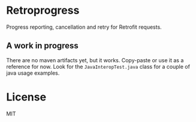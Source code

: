 # Retroprogress
Progress reporting, cancellation and retry for Retrofit requests.

## A work in progress
There are no maven artifacts yet, but it works. Copy-paste or use it as a reference
for now. Look for the `JavaInteropTest.java` class for a couple of java usage examples.

# License
MIT
